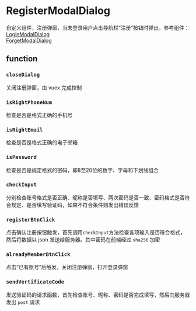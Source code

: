 # RegisterModalDialog
自定义组件，注册弹窗，当未登录用户点击导航栏“注册”按钮时弹出。参考组件：  
[LoginModalDialog](LoginModalDialog.vue.md)   
[ForgetModalDialog](ForgetModalDialog.vue.md)  

## function
### ```closeDialog```
关闭注册弹窗，由 vuex 完成控制

### ```isRightPhoneNum```
检查是否是格式正确的手机号

### ```isRightEmail```
检查是否是格式正确的电子邮箱

### ```isPassword```
检查是否是规定格式的密码，即8至20位的数字、字母和下划线组合

### ```checkInput```
分别检查账号格式是否正确、昵称是否填写、两次密码是否一致、密码格式是否符合规定、是否填写验证码，如果不符合条件则发出错误反馈

### ```registerBtnClick```
点击确认注册按钮触发，首先调用```checkInput```方法检查各项输入是否符合格式，然后将数据以 json 发送给服务器。其中密码在前端经过 ```sha256``` 加密

### ```alreadyMemberBtnClick```
点击“已有账号”后触发，关闭注册弹窗，打开登录弹窗

### ```sendVertificateCode```
发送验证码的请求函数，首先检查账号、昵称、密码是否完成填写，然后向服务器发出 ```post``` 请求